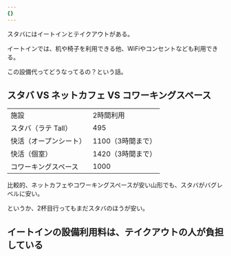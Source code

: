 ```yaml
---
{}
---
```

  

スタバにはイートインとテイクアウトがある。

イートインでは、机や椅子を利用できる他、WiFiやコンセントなども利用できる。

この設備代ってどうなってるの？という話。

  

## スタバ VS ネットカフェ VS コワーキングスペース

|   |   |
|---|---|
|施設|2時間利用|
|スタバ（ラテ Tall）|495|
|快活（オープンシート）|1100（3時間まで）|
|快活（個室）|1420（3時間まで）|
|コワーキングスペース|1000|

比較的、ネットカフェやコワーキングスペースが安い山形でも、スタバがバグレベルに安い。

というか、2杯目行ってもまだスタバのほうが安い。

  

## イートインの設備利用料は、テイクアウトの人が負担している